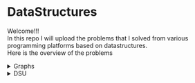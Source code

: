 # DataStructures
Welcome!!!<br/>
In this repo I will upload the problems that I solved from various programming platforms based on datastructures.<br/>
Here is the overview of the problems<br/>
<details>
  <summary>Graphs</summary>
  
  ## Graphs
  * Spoj
    * [BUGLIFE](https://www.spoj.com/problems/BUGLIFE/) | [Solution](spoj/buglife.cpp)
    * [CAM5](https://www.spoj.com/problems/CAM5/) | [Solution](spoj/cam5.cpp)
    * [ELEVTBL](https://www.spoj.com/problems/ELEVTRBL/) | [Solution](spoj/elevarottrouble.cpp)
    * [HIGHWAYS](https://www.spoj.com/problems/HIGHWAYS/) | [Solution](spoj/highways.cpp)
    * [MICEMAZE](https://www.spoj.com/problems/MICEMAZE/) | [Solution](spoj/micemaze.cpp)
    * [ROBOTGRI](https://www.spoj.com/problems/ROBOTGRI/) | [Solution](spoj/robotsongrid.cpp)
    * [TRVCOST](https://www.spoj.com/problems/TRVCOST/) | [Solution](spoj/trvcost.cpp)
 </details>
  

<details>
  <summary>DSU</summary>
  
  ## Disjoint Set Union
  * [Reference](https://www.hackerearth.com/practice/notes/disjoint-set-union-union-find/) <br/>
  * Codechef
    * [Dont get wet](https://www.codechef.com/problems/BIGOF01) | [Solution](dsu/dontgetwet.cpp)
    * [Dish owner](https://www.codechef.com/problems/DISHOWN) | [Solution](dsu/dishowner.cpp)
</details>

